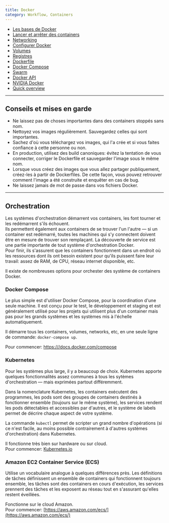 ```yaml
---
title: Docker
category: Workflow, Containers
---
```


* [Les bases de Docker](!docker/docker-intro.md)
* [Lancer et arrêter des containers](!docker/docker-container.md)
* [Networking](!docker/docker-network.md)
* [Configurer Docker](!docker/docker-config.md)
* [Volumes](!docker/docker-volume.md)
* [Registres](!docker/docker-register.md)
* [Dockerfile](!docker/docker-dockerfile.md)
* [Docker Compose](!docker/docker-compose.md)
* [Swarm](!docker/docker-swarm.md)
* [Docker API](!docker/docker-api.md)
* [NVIDIA Docker](docker-nvidia.md)
* [Quick overview](!docker/docker-overview.md)

---

## Conseils et mises en garde

* Ne laissez pas de choses importantes dans des containers stoppés sans nom.
* Nettoyez vos images régulièrement. Sauvegardez celles qui sont importantes.
* Sachez d'où vous téléchargez vos images, qui l'a crée et si vous faites confiance à cette personne ou non.
* En production, utilisez des build canoniques: évitez la tentation de vous connecter, corriger le Dockerfile et sauvegarder l'image sous le même nom.
* Lorsque vous créez des images que vous allez partager publiquement, créez-les à partir de Dockerfiles. De cette façon, vous pouvez retrouver comment l'image a été construite et enquêter en cas de bug.
* Ne laissez jamais de mot de passe dans vos fichiers Docker.

---

## Orchestration

Les systèmes d'orchestration démarrent vos containers, les font tourner et les redémarrent s'ils échouent.  
Ils permettent également aux containers de se trouver l'un l'autre — si un container est redémarré, toutes les machines qui s'y connectent doivent être en mesure de trouver son remplaçant. La découverte de service est une partie importante de tout système d'orchestration Docker.  
Pour finir, ils s'assurent que les containers fonctionnent dans un endroit où les ressources dont ils ont besoin existent pour qu'ils puissent faire leur travail: assez de RAM, de CPU, réseau internet disponible, etc.

Il existe de nombreuses options pour orchester des système de containers Docker.

### Docker Compose

Le plus simple est d'utiliser Docker Compose, pour la coordination d'une seule machine. Il est conçu pour le test, le développement et staging et est généralement utilisé pour les projets qui utilisent plus d'un container mais pas pour les grands systèmes et les systèmes mis à l'échelle automatiquement.

Il démarre tous les containers, volumes, networks, etc, en une seule ligne de commande: `docker-compose up`.

Pour commencer: [https:///docs.docker.com/compose](https:///docs.docker.com/compose)

### Kubernetes

Pour les systèmes plus large, il y a beaucoup de choix. Kubernetes apporte quelques fonctionnalités assez communes à tous les sytèmes d'orchestration — mais exprimées partout différemment.

Dans la nomenclature Kubernetes, les containers exécutent des programmes, les pods sont des groupes de containers destinés à fonctionner ensemble (toujours sur le même système), les services rendent les pods détectables et accessibles par d'autres, et le système de labels permet de décrire chaque aspect de votre système.

La commande `kubectl` permet de scripter un grand nombre d'opérations (si ce n'est facile, au moins possible contrairement à d'autres systèmes d'orchestration) dans Kubernetes.

Il fonctionne très bien sur hardware ou sur cloud.  
Pour commencer: [Kubernetes.io](https://kubernetes.io/)

### Amazon EC2 Container Service (ECS)

Utilise un vocabulaire analogue à quelques différences près. Les définitions de tâches définissent un ensemble de containers qui fonctionnent toujours ensemble, les tâches sont des containers en cours d'exécution, les services prennent des tâches et les exposent au réseau tout en s'assurant qu'elles restent éveillées.

Fonctionne sur le cloud Amazon.  
Pour commencer: [https://aws.amazon.com/ecs/](https://aws.amazon.com/ecs/)
